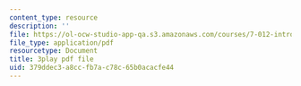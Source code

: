 ```yaml
---
content_type: resource
description: ''
file: https://ol-ocw-studio-app-qa.s3.amazonaws.com/courses/7-012-introduction-to-biology-fall-2004/379ddec3a8ccfb7ac78c65b0acacfe44_E2sRItjdLGI.pdf
file_type: application/pdf
resourcetype: Document
title: 3play pdf file
uid: 379ddec3-a8cc-fb7a-c78c-65b0acacfe44
---
```

